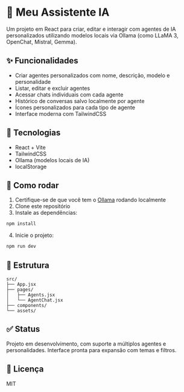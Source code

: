 
# 🤖 Meu Assistente IA

Um projeto em React para criar, editar e interagir com agentes de IA personalizados utilizando modelos locais via Ollama (como LLaMA 3, OpenChat, Mistral, Gemma).

## ✨ Funcionalidades

- Criar agentes personalizados com nome, descrição, modelo e personalidade
- Listar, editar e excluir agentes
- Acessar chats individuais com cada agente
- Histórico de conversas salvo localmente por agente
- Ícones personalizados para cada tipo de agente
- Interface moderna com TailwindCSS

## 🧠 Tecnologias

- React + Vite
- TailwindCSS
- Ollama (modelos locais de IA)
- localStorage

## 🚀 Como rodar

1. Certifique-se de que você tem o [Ollama](https://ollama.com) rodando localmente
2. Clone este repositório
3. Instale as dependências:

```bash
npm install
```

4. Inicie o projeto:

```bash
npm run dev
```

## 📂 Estrutura

```
src/
├── App.jsx
├── pages/
│   ├── Agents.jsx
│   └── AgentChat.jsx
├── components/
└── assets/
```

## ✅ Status

Projeto em desenvolvimento, com suporte a múltiplos agentes e personalidades. Interface pronta para expansão com temas e filtros.

## 📄 Licença

MIT
